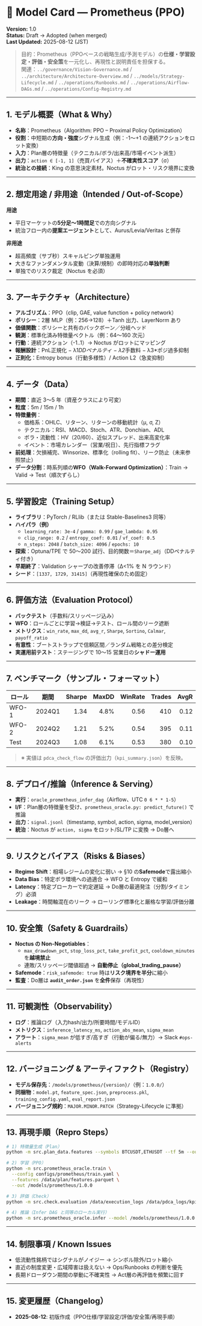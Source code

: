 # 🧠 Model Card — Prometheus (PPO)

**Version:** 1.0  
**Status:** Draft → Adopted (when merged)  
**Last Updated:** 2025-08-12 (JST)

> 目的：Prometheus（PPOベースの戦略生成/予測モデル）の**仕様・学習設定・評価・安全策**を一元化し、再現性と説明責任を担保する。  
> 関連：`../governance/Vision-Governance.md` / `../architecture/Architecture-Overview.md` / `../models/Strategy-Lifecycle.md` / `../operations/Runbooks.md` / `../operations/Airflow-DAGs.md` / `../operations/Config-Registry.md`

---

## 1. モデル概要（What & Why）
- **名称**：Prometheus（Algorithm: PPO – Proximal Policy Optimization）
- **役割**：中短期の**方向・強度**シグナル生成（例：-1〜+1 の連続アクションをロット変換）
- **入力**：Plan層の特徴量（テクニカル/ボラ/出来高/市場イベント派生）  
- **出力**：`action ∈ [-1, 1]`（売買バイアス）＋**不確実性スコア**（σ）  
- **統治との接続**：King の意思決定素材。Noctus がロット・リスク境界に変換

---

## 2. 想定用途 / 非用途（Intended / Out-of-Scope）
**用途**  
- 平日マーケットの**5分足〜1時間足**での方向シグナル  
- 統治フロー内の**提案エージェント**として、Aurus/Levia/Veritas と併存

**非用途**  
- 超高頻度（サブ秒）スキャルピング単独運用  
- 大きなファンダメンタル変動（決算/規制）の即時対応の**単独判断**  
- 単独でのリスク裁定（Noctus を必須）

---

## 3. アーキテクチャ（Architecture）
- **アルゴリズム**：PPO（clip, GAE, value function + policy network）  
- **ポリシー**：2層 MLP（例：256→128）＋Tanh 出力、LayerNorm あり  
- **価値関数**：ポリシーと共有のバックボーン／分岐ヘッド  
- **観測**：標準化済み特徴量ベクトル（例：64〜160 次元）  
- **行動**：連続アクション（-1..1）→ Noctus がロットにマッピング  
- **報酬設計**：PnL正規化 − λ1*DDペナルティ − λ2*手数料 − λ3*ポジ過多抑制  
- **正則化**：Entropy bonus（行動多様性）/ Action L2（急変抑制）

---

## 4. データ（Data）
- **期間**：直近 3〜5 年（資産クラスにより可変）  
- **粒度**：5m / 15m / 1h  
- **特徴量例**：  
  - 価格系：OHLC、リターン、リターンの移動統計（μ, σ, Z）  
  - テクニカル：RSI、MACD、Stoch、ATR、Donchian、ADL  
  - ボラ・流動性：HV（20/60）、近似スプレッド、出来高変化率  
  - イベント：市場カレンダー（営業/祝日）、先行指標フラグ  
- **前処理**：欠損補完、Winsorize、標準化（rolling fit）、リーク防止（未来参照禁止）  
- **データ分割**：時系列順の**WFO（Walk-Forward Optimization）**：Train → Valid → Test（順次ずらし）

---

## 5. 学習設定（Training Setup）
- **ライブラリ**：PyTorch / RLlib（または Stable-Baselines3 同等）  
- **ハイパラ（例）**  
  - `learning_rate: 3e-4` / `gamma: 0.99` / `gae_lambda: 0.95`  
  - `clip_range: 0.2` / `entropy_coef: 0.01` / `vf_coef: 0.5`  
  - `n_steps: 2048` / `batch_size: 4096` / `epochs: 10`  
- **探索**：Optuna/TPE で 50〜200 試行、目的関数＝`Sharpe_adj`（DDペナルティ付き）  
- **早期終了**：Validation シャープの改善停滞（Δ<1% を N ラウンド）  
- **シード**：`[1337, 1729, 31415]`（再現性確保のため固定）

---

## 6. 評価方法（Evaluation Protocol）
- **バックテスト**（手数料/スリッページ込み）  
- **WFO**：ロールごとに学習→検証→テスト、ロール間のリーク遮断  
- **メトリクス**：`win_rate`, `max_dd`, `avg_r`, `Sharpe`, `Sortino`, `Calmar`, `payoff_ratio`  
- **有意性**：ブートストラップで信頼区間／ランダム戦略との差分検定  
- **実運用前テスト**：ステージングで 10〜15 営業日の**シャドー運用**

---

## 7. ベンチマーク（サンプル・フォーマット）
| ロール | 期間 | Sharpe | MaxDD | WinRate | Trades | AvgR |
|---|---|---:|---:|---:|---:|---:|
| WFO-1 | 2024Q1 | 1.34 | 4.8% | 0.56 | 410 | 0.12 |
| WFO-2 | 2024Q2 | 1.21 | 5.2% | 0.54 | 395 | 0.11 |
| Test | 2024Q3 | 1.08 | 6.1% | 0.53 | 380 | 0.10 |

> ※ 実値は `pdca_check_flow` の評価出力（`kpi_summary.json`）を反映。

---

## 8. デプロイ/推論（Inference & Serving）
- **実行**：`oracle_prometheus_infer_dag`（Airflow、UTC `0 6 * * 1-5`）  
- **I/F**：Plan層の特徴量を受け、`prometheus_oracle.py: predict_future()` で推論  
- **出力**：`signal.jsonl`（timestamp, symbol, action, sigma, model_version）  
- **統治**：Noctus が `action, sigma` をロット/SL/TP に変換 → Do層へ

---

## 9. リスクとバイアス（Risks & Biases）
- **Regime Shift**：相場レジームの変化に弱い → §10 の**Safemode**で露出縮小  
- **Data Bias**：特定ボラ環境への過適合 → WFO と Entropy で緩和  
- **Latency**：特定ブローカーで約定遅延 → Do層の最適発注（分割/タイミング）必須  
- **Leakage**：時間軸混在のリーク → ローリング標準化と厳格な学習/評価分離

---

## 10. 安全策（Safety & Guardrails）
- **Noctus の Non-Negotiables**：  
  - `max_drawdown_pct`, `stop_loss_pct`, `take_profit_pct`, `cooldown_minutes` を**越境禁止**  
  - 連敗/スリッページ閾値超過 → **自動停止（global_trading_pause）**  
- **Safemode**：`risk_safemode: true` 時は**リスク境界を半分**に縮小  
- **監査**：Do層は **`audit_order.json`** を**全件**保存（再現性）

---

## 11. 可観測性（Observability）
- **ログ**：推論ログ（入力hash/出力/所要時間/モデルID）  
- **メトリクス**：`inference_latency_ms`, `action_abs_mean`, `sigma_mean`  
- **アラート**：`sigma_mean` が低すぎ/高すぎ（行動が偏る/無力）→ Slack `#ops-alerts`

---

## 12. バージョニング & アーティファクト（Registry）
- **モデル保存先**：`/models/prometheus/{version}/`（例：`1.0.0/`）  
- **同梱物**：`model.pt`, `feature_spec.json`, `preprocess.pkl`, `training_config.yaml`, `eval_report.json`  
- **バージョニング規約**：`MAJOR.MINOR.PATCH`（Strategy-Lifecycle に準拠）

---

## 13. 再現手順（Repro Steps）
```bash
# 1) 特徴量生成（Plan）
python -m src.plan_data.features --symbols BTCUSDT,ETHUSDT --tf 5m --out /data/plan/features.parquet

# 2) 学習（PPO）
python -m src.prometheus_oracle.train \
  --config configs/prometheus/train.yaml \
  --features /data/plan/features.parquet \
  --out /models/prometheus/1.0.0

# 3) 評価（Check）
python -m src.check.evaluation /data/execution_logs /data/pdca_logs/kpi/ Aurus 2025-07-01 2025-08-01

# 4) 推論（Infer DAG と同等のローカル実行）
python -m src.prometheus_oracle.infer --model /models/prometheus/1.0.0 --features latest.parquet --out signal.jsonl
```

---

## 14. 制限事項 / Known Issues
- 低流動性銘柄ではシグナルがノイジー → シンボル除外/ロット縮小  
- 直近の制度変更・広域障害は扱えない → Ops/Runbooks の判断を優先  
- 長期ドローダウン期間の挙動に不確実性 → Act層の再評価を頻繁に回す

---

## 15. 変更履歴（Changelog）
- **2025-08-12**: 初版作成（PPO仕様/学習設定/評価/安全策/再現手順）


